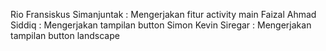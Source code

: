 Rio Fransiskus Simanjuntak : Mengerjakan fitur activity main
Faizal Ahmad Siddiq : Mengerjakan tampilan button
Simon Kevin Siregar : Mengerjakan tampilan button landscape
